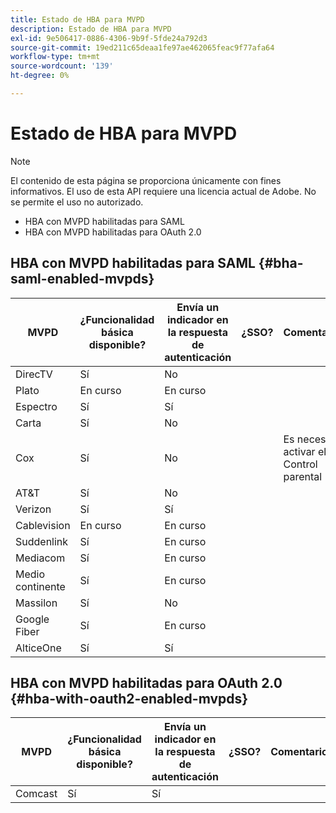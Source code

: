 ```yaml
---
title: Estado de HBA para MVPD
description: Estado de HBA para MVPD
exl-id: 9e506417-0886-4306-9b9f-5fde24a792d3
source-git-commit: 19ed211c65deaa1fe97ae462065feac9f77afa64
workflow-type: tm+mt
source-wordcount: '139'
ht-degree: 0%

---
```


# Estado de HBA para MVPD

>[!NOTE]
>
>El contenido de esta página se proporciona únicamente con fines informativos. El uso de esta API requiere una licencia actual de Adobe. No se permite el uso no autorizado.


* HBA con MVPD habilitadas para SAML
* HBA con MVPD habilitadas para OAuth 2.0


## HBA con MVPD habilitadas para SAML {#bha-saml-enabled-mvpds}

| MVPD | ¿Funcionalidad básica disponible? | Envía un indicador en la respuesta de autenticación | ¿SSO? | Comentarios |
|---|---|---|---|---|
| DirecTV | Sí | No |      |                                      |
| Plato | En curso | En curso |      |                                      |
| Espectro | Sí | Sí |      |                                      |
| Carta | Sí | No |      |                                      |
| Cox | Sí | No |      | Es necesario activar el Control parental |
| AT&amp;T | Sí | No |      |                                      |
| Verizon | Sí | Sí |      |                                      |
| Cablevision | En curso | En curso |      |                                      |
| Suddenlink | Sí | En curso |      |                                      |
| Mediacom | Sí | En curso |      |                                      |
| Medio continente | Sí | En curso |      |                                      |
| Massilon | Sí | No |      |                                      |
| Google Fiber | Sí | En curso |      |                                      |
| AlticeOne | Sí | Sí |      |                                      |


## HBA con MVPD habilitadas para OAuth 2.0 {#hba-with-oauth2-enabled-mvpds}

| MVPD | ¿Funcionalidad básica disponible? | Envía un indicador en la respuesta de autenticación | ¿SSO? | Comentarios |
|---|---|---|---|---|
| Comcast | Sí | Sí | | |
